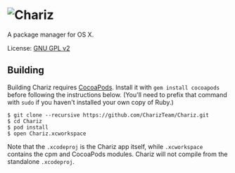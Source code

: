 # ![Chariz](https://i.imgur.com/BWTtsMO.png)
A package manager for OS X.

License: [GNU GPL v2](https://www.gnu.org/licenses/gpl-2.0.html)

## Building
Building Chariz requires [CocoaPods](https://cocoapods.org/). Install it with `gem install cocoapods` before following the instructions below. (You'll need to prefix that command with `sudo` if you haven't installed your own copy of Ruby.)

```
$ git clone --recursive https://github.com/CharizTeam/Chariz.git
$ cd Chariz
$ pod install
$ open Chariz.xcworkspace
```

Note that the `.xcodeproj` is the Chariz app itself, while `.xcworkspace` contains the cpm and CocoaPods modules. Chariz will not compile from the standalone `.xcodeproj`.
